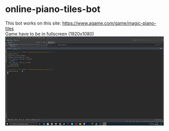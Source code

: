 # online-piano-tiles-bot
This bot works on this site: https://www.agame.com/game/magic-piano-tiles  
Game have to be in fullscreen (1920x1080)  
![me](https://github.com/DogsonPl/online-piano-tiles-bot/blob/main/gameplay.gif)
